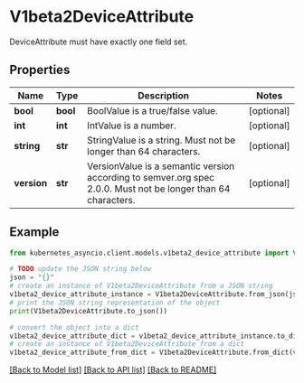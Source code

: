 # V1beta2DeviceAttribute

DeviceAttribute must have exactly one field set.

## Properties

Name | Type | Description | Notes
------------ | ------------- | ------------- | -------------
**bool** | **bool** | BoolValue is a true/false value. | [optional] 
**int** | **int** | IntValue is a number. | [optional] 
**string** | **str** | StringValue is a string. Must not be longer than 64 characters. | [optional] 
**version** | **str** | VersionValue is a semantic version according to semver.org spec 2.0.0. Must not be longer than 64 characters. | [optional] 

## Example

```python
from kubernetes_asyncio.client.models.v1beta2_device_attribute import V1beta2DeviceAttribute

# TODO update the JSON string below
json = "{}"
# create an instance of V1beta2DeviceAttribute from a JSON string
v1beta2_device_attribute_instance = V1beta2DeviceAttribute.from_json(json)
# print the JSON string representation of the object
print(V1beta2DeviceAttribute.to_json())

# convert the object into a dict
v1beta2_device_attribute_dict = v1beta2_device_attribute_instance.to_dict()
# create an instance of V1beta2DeviceAttribute from a dict
v1beta2_device_attribute_from_dict = V1beta2DeviceAttribute.from_dict(v1beta2_device_attribute_dict)
```
[[Back to Model list]](../README.md#documentation-for-models) [[Back to API list]](../README.md#documentation-for-api-endpoints) [[Back to README]](../README.md)


